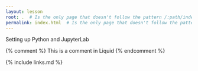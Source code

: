 ```yaml
---
layout: lesson
root: .  # Is the only page that doesn't follow the pattern /:path/index.html
permalink: index.html  # Is the only page that doesn't follow the pattern /:path/index.html
---
```

Setting up Python and JupyterLab

<!-- this is an html comment -->

{% comment %} This is a comment in Liquid {% endcomment %}

{% include links.md %}
